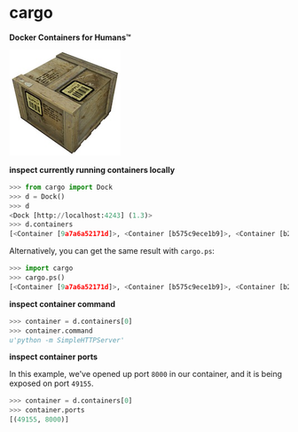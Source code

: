 cargo
=====
**Docker Containers for Humans™**

![](supply_crate.jpg)

**inspect currently running containers locally**

```python
>>> from cargo import Dock
>>> d = Dock()
>>> d 
<Dock [http://localhost:4243] (1.3)>
>>> d.containers
[<Container [9a7a6a52171d]>, <Container [b575c9ece1b9]>, <Container [b225c9398c4b]>]
```

Alternatively, you can get the same result with `cargo.ps`:

```python
>>> import cargo
>>> cargo.ps()
[<Container [9a7a6a52171d]>, <Container [b575c9ece1b9]>, <Container [b225c9398c4b]>]
```

**inspect container command**

```python
>>> container = d.containers[0]
>>> container.command
u'python -m SimpleHTTPServer'
```

**inspect container ports**

In this example, we've opened up port `8000` in our container, and it is being 
exposed on port `49155`.

```python
>>> container = d.containers[0]
>>> container.ports
[(49155, 8000)]
```
